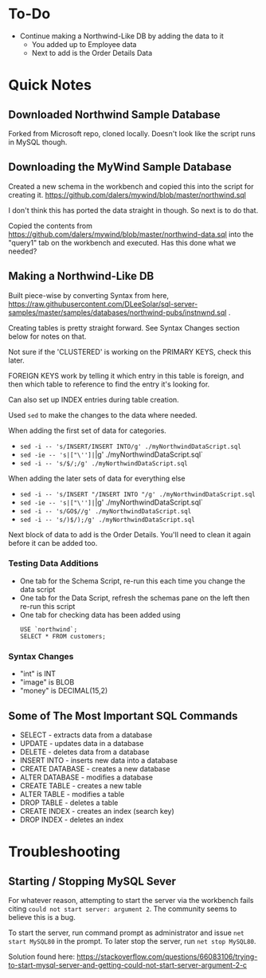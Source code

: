 # To-Do

* Continue making a Northwind-Like DB by adding the data to it
	* You added up to Employee data
	* Next to add is the Order Details Data

# Quick Notes

## Downloaded Northwind Sample Database

Forked from Microsoft repo, cloned locally. Doesn't look like the script runs in MySQL though. 

## Downloading the MyWind Sample Database

Created a new schema in the workbench and copied this into the script for creating it. https://github.com/dalers/mywind/blob/master/northwind.sql

I don't think this has ported the data straight in though. So next is to do that. 

Copied the contents from https://github.com/dalers/mywind/blob/master/northwind-data.sql into the "query1" tab on the workbench and executed. Has this done what we needed?

## Making a Northwind-Like DB

Built piece-wise by converting Syntax from here, https://raw.githubusercontent.com/DLeeSolar/sql-server-samples/master/samples/databases/northwind-pubs/instnwnd.sql .

Creating tables is pretty straight forward. See Syntax Changes section below for notes on that. 

Not sure if the 'CLUSTERED' is working on the PRIMARY KEYS, check this later. 

FOREIGN KEYS work by telling it which entry in this table is foreign, and then which table to reference to find the entry it's looking for.

Can also set up INDEX entries during table creation. 

Used `sed` to make the changes to the data where needed. 

When adding the first set of data for categories.
* `sed -i -- 's/INSERT/INSERT INTO/g' ./myNorthwindDataScript.sql`
* `sed -ie -- 's|["\'']|`|g' ./myNorthwindDataScript.sql`
* `sed -i -- 's/$/;/g' ./myNorthwindDataScript.sql`

When adding the later sets of data for everything else
* `sed -i -- 's/INSERT "/INSERT INTO "/g' ./myNorthwindDataScript.sql`
* `sed -ie -- 's|["\'']|`|g' ./myNorthwindDataScript.sql`
* `sed -i -- 's/GO$//g' ./myNorthwindDataScript.sql`
* `sed -i -- 's/)$/);/g' ./myNorthwindDataScript.sql`

Next block of data to add is the Order Details. You'll need to clean it again before it can be added too. 

### Testing Data Additions
* One tab for the Schema Script, re-run this each time you change the data script
* One tab for the Data Script, refresh the schemas pane on the left then re-run this script
* One tab for checking data has been added using
	```
	USE `northwind`;
	SELECT * FROM customers;
	```

### Syntax Changes

* "int" is INT
* "image" is BLOB
* "money" is DECIMAL(15,2)

## Some of The Most Important SQL Commands

* SELECT - extracts data from a database
* UPDATE - updates data in a database
* DELETE - deletes data from a database
* INSERT INTO - inserts new data into a database
* CREATE DATABASE - creates a new database
* ALTER DATABASE - modifies a database
* CREATE TABLE - creates a new table
* ALTER TABLE - modifies a table
* DROP TABLE - deletes a table
* CREATE INDEX - creates an index (search key)
* DROP INDEX - deletes an index

# Troubleshooting

## Starting / Stopping MySQL Sever

For whatever reason, attempting to start the server via the workbench fails citing `could not start server: argument 2`. The community seems to believe this is a bug. 

To start the server, run command prompt as administrator and issue `net start MySQL80` in the prompt. To later stop the server, run `net stop MySQL80`. 

Solution found here: https://stackoverflow.com/questions/66083106/trying-to-start-mysql-server-and-getting-could-not-start-server-argument-2-c
